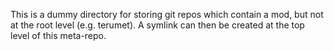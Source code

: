 This is a dummy directory for storing git repos which contain a mod, but not at the root level (e.g. terumet). A symlink can then be created at the top level of this meta-repo. 
